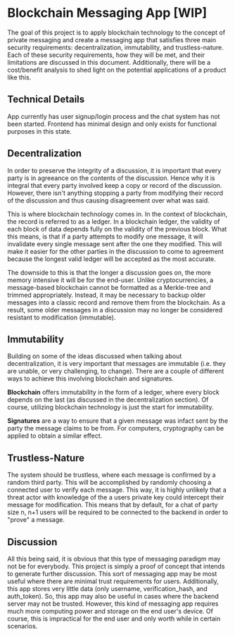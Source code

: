 # Blockchain Messaging App [WIP]
The goal of this project is to apply blockchain technology to the concept of private messaging and create a messaging app that satisfies three main security requirements: decentralization, immutability, and trustless-nature. Each of these security requirements, how they will be met, and their limitations are discussed in this document. Additionally, there will be a cost/benefit analysis to shed light on the potential applications of a product like this.
## Technical Details
App currently has user signup/login process and the chat system has not been started.
Frontend has minimal design and only exists for functional purposes in this state.
## Decentralization
In order to preserve the integrity of a discussion, it is important that every party is in agreeance on the contents of the discussion. Hence why it is integral that every party involved keep a copy or record of the discussion. However, there isn't anything stopping a party from modifying their record of the discussion and thus causing disagreement over what was said.

This is where blockchain technology comes in. In the context of blockchain, the record is referred to as a ledger. In a blockchain ledger, the validity of each block of data depends fully on the validity of the previous block. What this means, is that if a party attempts to modify one message, it will invalidate every single message sent after the one they modified. This will make it easier for the other parties in the discussion to come to agreement because the longest valid ledger will be accepted as the most accurate.

The downside to this is that the longer a discussion goes on, the more memory intensive it will be for the end-user. Unlike cryptocurrencies, a message-based blockchain cannot be formatted as a Merkle-tree and trimmed appropriately. Instead, it may be necessary to backup older messages into a classic record and remove them from the blockchain. As a result, some older messages in a discussion may no longer be considered resistant to modification (immutable).
## Immutability
Building on some of the ideas discussed when talking about decentralization, it is very important that messages are immutable (i.e. they are unable, or very challenging, to change). There are a couple of different ways to achieve this involving blockchain and signatures.

**Blockchain** offers immutability in the form of a ledger, where every block depends on the last (as discussed in the decentralization section). Of course, utilizing blockchain technology is just the start for immutability.

**Signatures** are a way to ensure that a given message was infact sent by the party the message claims to be from. For computers, cryptography can be applied to obtain a similar effect.
## Trustless-Nature
The system should be trustless, where each message is confirmed by a random third party. This will be accomplished by randomly choosing a connected user to verify each message. This way, it is highly unlikely that a threat actor with knowledge of the a users private key could intercept their message for modification. This means that by default, for a chat of party size n, n+1 users will be required to be connected to the backend in order to "prove" a message.
## Discussion
All this being said, it is obvious that this type of messaging paradigm may not be for everybody. This project is simply a proof of concept that intends to generate further discussion. This sort of messaging app may be most useful where there are minimal trust requirements for users. Additionally, this app stores very little data (only username, verification_hash, and auth_token). So, this app may also be useful in cases where the backend server may not be trusted. However, this kind of messaging app requires much more computing power and storage on the end user's device. Of course, this is impractical for the end user and only worth while in certain scenarios.